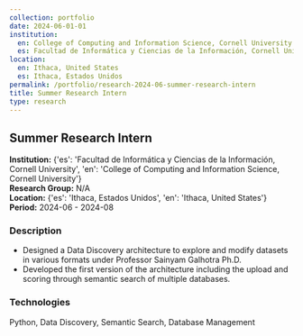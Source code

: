 ```yaml
---
collection: portfolio
date: 2024-06-01-01
institution:
  en: College of Computing and Information Science, Cornell University
  es: Facultad de Informática y Ciencias de la Información, Cornell University
location:
  en: Ithaca, United States
  es: Ithaca, Estados Unidos
permalink: /portfolio/research-2024-06-summer-research-intern
title: Summer Research Intern
type: research
---
```


## Summer Research Intern

**Institution:** {'es': 'Facultad de Informática y Ciencias de la Información, Cornell University', 'en': 'College of Computing and Information Science, Cornell University'}  
**Research Group:** N/A  
**Location:** {'es': 'Ithaca, Estados Unidos', 'en': 'Ithaca, United States'}  
**Period:** 2024-06 - 2024-08  


### Description

* Designed a Data Discovery architecture to explore and modify datasets in various formats under Professor Sainyam Galhotra Ph.D.
* Developed the first version of the architecture including the upload and scoring through semantic search of multiple databases.

### Technologies

Python, Data Discovery, Semantic Search, Database Management
